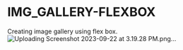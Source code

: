 # IMG_GALLERY-FLEXBOX
Creating image gallery using flex box. 
![Uploading Screenshot 2023-09-22 at 3.19.28 PM.png…]()
